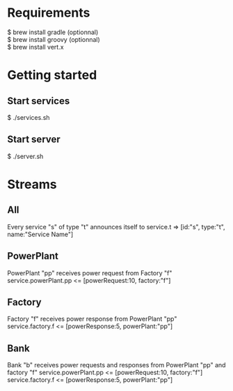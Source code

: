 # Requirements

$ brew install gradle (optionnal)  
$ brew install groovy (optionnal)  
$ brew install vert.x  

# Getting started

## Start services
$ ./services.sh

## Start server
$ ./server.sh

# Streams

## All
Every service "s" of type "t" announces itself to
service.t => [id:"s", type:"t", name:"Service Name"]

## PowerPlant
PowerPlant "pp" receives power request from Factory "f"  
service.powerPlant.pp <= [powerRequest:10, factory:"f"]

## Factory
Factory "f" receives power response from PowerPlant "pp"   
service.factory.f <= [powerResponse:5, powerPlant:"pp"]  

## Bank
Bank "b" receives power requests and responses from PowerPlant "pp" and factory "f"
service.powerPlant.pp <= [powerRequest:10, factory:"f"]
service.factory.f <= [powerResponse:5, powerPlant:"pp"]
